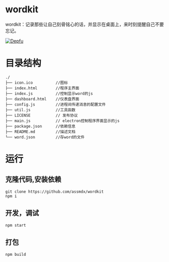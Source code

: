 # wordkit

wordkit：记录那些让自己刻骨铭心的话，并显示在桌面上，来时刻提醒自己不要忘记。

[![Depfu](https://img.shields.io/badge/npm-v8.11.2-green.svg)](https://github.com/assmdx/wordkit)

# 目录结构

```
./
├── icon.ico          //图标
├── index.html        //程序主界面
├── index.js          //控制显示word的js
├── dashboard.html    //仪表盘界面
├── config.js         //进程间传递消息的配置文件
├── util.js           //工具函数
├── LICENSE           // 发布协议
├── main.js           // electron控制程序界面显示的js
├── package.json      //依赖信息
├── README.md         //描述文档
└── word.json         //存word的文件
```

# 运行
## 克隆代码,安装依赖

    git clone https://github.com/assmdx/wordkit
    npm i

## 开发，调试

    npm start

## 打包

    npm build

